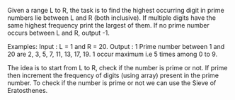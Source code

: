 Given a range L to R, the task is to find the highest occurring digit in prime numbers lie between L and R (both inclusive). If multiple digits have the same highest frequency print the largest of them. If no prime number occurs between L and R, output -1.

Examples: 
Input : L = 1 and R = 20.
Output : 1
Prime number between 1 and 20 are 2, 3, 5, 7, 11, 13, 17, 19.
1 occur maximum i.e 5 times among 0 to 9.

The idea is to start from L to R, check if the number is prime or not. If prime then increment the frequency of digits (using array) present in the prime number. To check if the number is prime or not we can use the Sieve of Eratosthenes.
